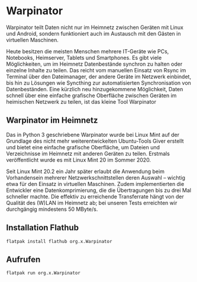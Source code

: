 # Warpinator

Warpinator teilt Daten nicht nur im Heimnetz zwischen Geräten mit Linux und Android, sondern funktioniert auch im Austausch mit den Gästen in virtuellen Maschinen.

Heute besitzen die meisten Menschen mehrere IT-Geräte wie PCs, Notebooks, Heimserver, Tablets und Smartphones. Es gibt viele Möglichkeiten, um im Heimnetz Datenbestände synchron zu halten oder einzelne Inhalte zu teilen. Das reicht vom manuellen Einsatz von Rsync im Terminal über den Dateimanager, der andere Geräte im Netzwerk einbindet, bis hin zu Lösungen wie Syncthing zur automatisierten Synchronisation von Datenbeständen. Eine kürzlich neu hinzugekommene Möglichkeit, Daten schnell über eine einfache grafische Oberfläche zwischen Geräten im heimischen Netzwerk zu teilen, ist das kleine Tool Warpinator

## Warpinator im Heimnetz

Das in Python 3 geschriebene Warpinator wurde bei Linux Mint auf der Grundlage des nicht mehr weiterentwickelten Ubuntu-Tools Giver erstellt und bietet eine einfache grafische Oberfläche, um Dateien und Verzeichnisse im Heimnetz mit anderen Geräten zu teilen. Erstmals veröffentlicht wurde es mit Linux Mint 20 im Sommer 2020.

Seit Linux Mint 20.2 ein Jahr später erlaubt die Anwendung beim Vorhandensein mehrerer Netzwerkschnittstellen deren Auswahl – wichtig etwa für den Einsatz in virtuellen Maschinen. Zudem implementierten die Entwickler eine Datenkomprimierung, die die Übertragungen bis zu drei Mal schneller machte. Die effektiv zu erreichende Transferrate hängt von der Qualität des (W)LAN im Heimnetz ab; bei unseren Tests erreichten wir durchgängig mindestens 50 MByte/s.

## Installation Flathub

```
flatpak install flathub org.x.Warpinator
```
## Aufrufen
```
flatpak run org.x.Warpinator
```
